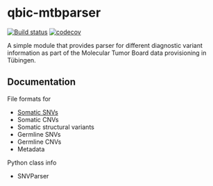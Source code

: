# qbic-mtbparser

[![Build status](https://travis-ci.org/qbicsoftware/qbic-centraxx-mtb-wf.svg?branch=development)](https://travis-ci.org/qbicsoftware/qbic-centraxx-mtb-wf/) [![codecov](https://codecov.io/gh/qbicsoftware/qbic-centraxx-mtb-wf/branch/development/graph/badge.svg)](https://codecov.io/gh/qbicsoftware/qbic-centraxx-mtb-wf)

A simple module that provides parser for different diagnostic variant information as part of the Molecular Tumor Board data provisioning in Tübingen.

## Documentation

File formats for
* [Somatic SNVs](.docs/somatic_snvs.md)
* Somatic CNVs
* Somatic structural variants
* Germline SNVs
* Germline CNVs
* Metadata

Python class info
* SNVParser
